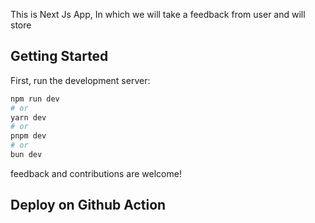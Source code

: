This is Next Js App, In which we will take a feedback from user and will store 

## Getting Started

First, run the development server:

```bash
npm run dev
# or
yarn dev
# or
pnpm dev
# or
bun dev
```
feedback and contributions are welcome!

## Deploy on Github Action

